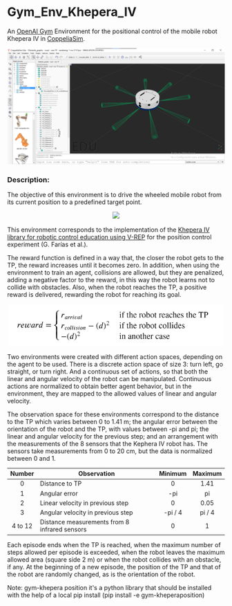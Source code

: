 # Gym_Env_Khepera_IV

An [OpenAI Gym](https://gym.openai.com/) Environment for the positional control of the mobile robot Khepera IV in [CoppeliaSim](https://www.coppeliarobotics.com/).

![imagen de CoppeliaSim y Khepera](Img/environment.png)

### Description:

The objective of this environment is to drive the wheeled mobile robot from its current position to a predefined target point.


<p align="center">
  <img src="Img/position.gif" />
</p>


This environment corresponds to the implementation of the [Khepera IV library for robotic control education using V-REP](https://www.sciencedirect.com/science/article/pii/S2405896317323303) for the position control experiment (G. Farías et al.).
 

The reward function is defined in a way that, the closer the robot gets to the TP, the reward increases until it becomes zero. In addition, when using the environment to train an agent, collisions are allowed, but they are penalized, adding a negative factor to the reward, in this way the robot learns not to collide with obstacles. Also, when the robot reaches the TP, a positive reward is delivered, rewarding the robot for reaching its goal.

<p align="center">
  <img src="Img/formula.png" width="500"/>
</p>

Two environments were created with different action spaces, depending on the agent to be used. There is a discrete action space of size 3: turn left, go straight, or turn right. And a continuous set of actions, so that both the linear and angular velocity of the robot can be manipulated. Continuous actions are normalized to obtain better agent behavior, but in the environment, they are mapped to the allowed values of linear and angular velocity.

The observation space for these environments correspond to the distance to the TP which varies between 0 to 1.41 m; the angular error between the orientation of the robot and the TP, with values between -pi and pi; the linear and angular velocity for the previous step; and an arrangement with the measurements of the 8 sensors that the Kephera IV robot has. The sensors take measurements from 0 to 20 cm, but the data is normalized between 0 and 1.

|  Number | Observation                                   |   Minimum  |  Maximum  |
|:-------:|-----------------------------------------------|:----------:|:---------:|
|    0    | Distance to TP                                |      0     |    1.41   |
|    1    | Angular error                                 |     -pi    |     pi    |
|    2    | Linear velocity in previous step              |      0     |    0.05   |
|    3    | Angular velocity in previous step             |   -pi / 4  |   pi / 4  |
| 4 to 12 | Distance measurements from 8 infrared sensors |      0     |     1     |


Each episode ends when the TP is reached, when the maximum number of steps allowed per episode is exceeded, when the robot leaves the maximum allowed area (square side 2 m) or when the robot collides with an obstacle, if any. At the beginning of a new episode, the position of the TP and that of the robot are randomly changed, as is the orientation of the robot. 

Note: gym-khepera position it's a python library that should be installed with the help of a local pip install (pip install -e  gym-kheperaposition)
